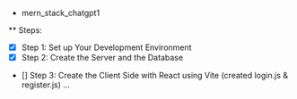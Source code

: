 * mern_stack_chatgpt1

** Steps:
- [x] Step 1: Set up Your Development Environment
- [x] Step 2: Create the Server and the Database
- [] Step 3: Create the Client Side with React using Vite
    (created login.js & register.js)
...